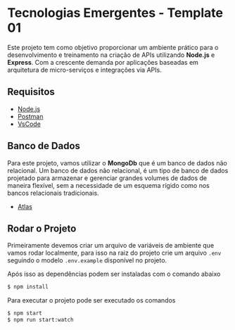 # Tecnologias Emergentes - Template 01

Este projeto tem como objetivo proporcionar um ambiente prático para o desenvolvimento e treinamento na criação de APIs utilizando **Node.js** e **Express**. Com a crescente demanda por aplicações baseadas em arquitetura de micro-serviços e integrações via APIs.

## Requisitos

- [Node.js](https://nodejs.org/)
- [Postman](https://www.postman.com/)
- [VsCode](https://code.visualstudio.com/)

## Banco de Dados

Para este projeto, vamos utilizar o **MongoDb** que é um banco de dados não relacional. Um banco de dados não relacional, é um tipo de banco de dados projetado para armazenar e gerenciar grandes volumes de dados de maneira flexível, sem a necessidade de um esquema rígido como nos bancos relacionais tradicionais.

- [Atlas](https://account.mongodb.com/)

## Rodar o Projeto

Primeiramente devemos criar um arquivo de variáveis de ambiente que vamos rodar localmente, para isso na raiz do projeto crie um arquivo `.env` seguindo o modelo `.env.example` disponível no projeto.

Após isso as dependências podem ser instaladas com o comando abaixo

```bash
$ npm install
```

Para executar o projeto pode ser executado os comandos

```bash
$ npm start
$ npm run start:watch
```
